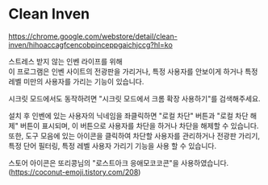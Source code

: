 # Clean Inven

https://chrome.google.com/webstore/detail/clean-inven/hihoaccagfcencobpinceppgaichjccg?hl=ko

스트레스 받지 않는 인벤 라이프를 위해<br>
이 프로그램은 인벤 사이트의 전광판을 가리거나, 특정 사용자를 안보이게 하거나 특정 레벨 미만의 사용자를 가리는 기능이 있습니다.

시크릿 모드에서도 동작하려면 "시크릿 모드에서 크롬 확장 사용하기"를 검색해주세요.

설치 후 인벤에 있는 사용자의 닉네임을 좌클릭하면 "로컬 차단" 버튼과 "로컬 차단 해제" 버튼이 표시되며, 이 버튼으로 사용자를 차단을 하거나 차단을 해제할 수 있습니다.<br>
또한, 도구 모음에 있는 아이콘을 클릭하여 차단할 사용자를 관리하거나 전광판 가리기, 특정 단어 필터링, 특정 레벨 사용자 가리기 기능을 사용 할 수 있습니다.

스토어 아이콘은 또리콩님의 "로스트아크 응애모코코콘"을 사용하였습니다.<br>
(https://coconut-emoji.tistory.com/208)

